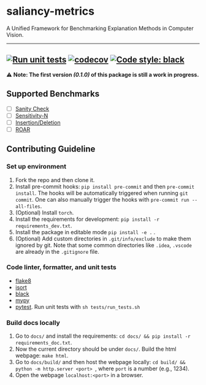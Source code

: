 # saliancy-metrics
A Unified Framework for Benchmarking Explanation Methods in Computer Vision.

---
[![Run unit tests](https://github.com/sandylaker/saliancy-metrics/actions/workflows/unit-tests.yml/badge.svg)](https://github.com/sandylaker/saliancy-metrics/actions/workflows/unit-tests.yml)
[![codecov](https://codecov.io/gh/sandylaker/saliancy-metrics/branch/main/graph/badge.svg?token=ipPQ5VZivM)](https://codecov.io/gh/sandylaker/saliancy-metrics)
[![Code style: black](https://img.shields.io/badge/code%20style-black-000000.svg)](https://github.com/psf/black)
---

:warning: **Note: The first version _(0.1.0)_ of this package is still a work in progress.**



## Supported Benchmarks

* [ ] [Sanity Check](https://arxiv.org/abs/1810.03292)
* [ ] [Sensitivity-N](https://arxiv.org/abs/1711.06104)
* [ ] [Insertion/Deletion](https://arxiv.org/abs/1509.06321)
* [ ] [ROAR](https://arxiv.org/abs/1806.10758)

## Contributing Guideline

### Set up environment
1. Fork the repo and then clone it.
2. Install pre-commit hooks: `pip install pre-commit` and then `pre-commit install`. The hooks will be
automatically triggered when running `git commit`. One can also manually trigger the hooks with
`pre-commit run --all-files`.
3. (Optional) Install `torch`.
4. Install the requirements for development: `pip install -r requirements_dev.txt`.
5. Install the package in editable mode `pip install -e .` .
6. (Optional) Add custom directories in `.git/info/exclude` to make them ignored by git. Note that
some common directories like `.idea`, `.vscode` are already in the `.gitignore` file.

### Code linter, formatter, and unit tests
* [flake8](https://flake8.pycqa.org/en/latest/)
* [isort](https://pycqa.github.io/isort/)
* [black](https://black.readthedocs.io/en/stable/)
* [mypy](https://mypy.readthedocs.io/en/stable/)
* [pytest](https://docs.pytest.org/en/7.1.x/). Run unit tests with `sh tests/run_tests.sh`

### Build docs locally

1. Go to `docs/` and install the requirements: `cd docs/ && pip install -r requirements_doc.txt`.
2. Now the current directory should be under `docs/`. Build the html webpage: `make html`.
3. Go to `docs/build/` and then host the webpage locally: `cd build/ && python -m http.server <port> `, where `port` is a number (e.g., 1234).
4. Open the webpage `localhost:<port>` in a browser.
